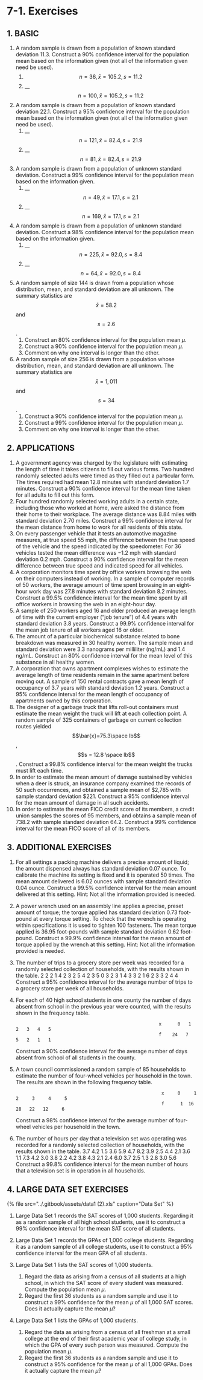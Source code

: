 # 7-1. Exercises

## 1. **BASIC**

1. A random sample is drawn from a population of known standard deviation 11.3. Construct a 90% confidence interval for the population mean based on the information given \(not all of the information given need be used\).
   1. $$n = 36, \bar{x}=105.2, s = 11.2$$ 
   2. \_\_$$n = 100, \bar{x}=105.2, s = 11.2$$ 
2. A random sample is drawn from a population of known standard deviation 22.1. Construct a 95% confidence interval for the population mean based on the information given \(not all of the information given need be used\).
   1. \_\_$$n = 121, \bar{x}=82.4, s = 21.9$$ 
   2. \_\_$$n = 81, \bar{x}=82.4, s = 21.9$$ 
3. A random sample is drawn from a population of unknown standard deviation. Construct a 99% confidence interval for the population mean based on the information given.
   1. \_\_$$n = 49, \bar{x}=17.1, s = 2.1$$ 
   2. \_\_$$n = 169, \bar{x}=17.1, s = 2.1$$ 
4. A random sample is drawn from a population of unknown standard deviation. Construct a 98% confidence interval for the population mean based on the information given.
   1. \_\_$$n = 225, \bar{x}=92.0, s = 8.4$$ 
   2. \_\_$$n = 64, \bar{x}=92.0, s = 8.4$$ 
5. A random sample of size 144 is drawn from a population whose distribution, mean, and standard deviation are all unknown. The summary statistics are $$\bar{x}=58.2$$ and $$s = 2.6$$ .
   1. Construct an 80% confidence interval for the population mean _μ_.
   2. Construct a 90% confidence interval for the population mean _μ_.
   3. Comment on why one interval is longer than the other.
6. A random sample of size 256 is drawn from a population whose distribution, mean, and standard deviation are all unknown. The summary statistics are $$\bar{x}=1,011$$ and $$s = 34$$ .
   1. Construct a 90% confidence interval for the population mean _μ_.
   2. Construct a 99% confidence interval for the population mean _μ_.
   3. Comment on why one interval is longer than the other.

## **2. APPLICATIONS**

1. A government agency was charged by the legislature with estimating the length of time it takes citizens to fill out various forms. Two hundred randomly selected adults were timed as they filled out a particular form. The times required had mean 12.8 minutes with standard deviation 1.7 minutes. Construct a 90% confidence interval for the mean time taken for all adults to fill out this form.
2. Four hundred randomly selected working adults in a certain state, including those who worked at home, were asked the distance from their home to their workplace. The average distance was 8.84 miles with standard deviation 2.70 miles. Construct a 99% confidence interval for the mean distance from home to work for all residents of this state.
3. On every passenger vehicle that it tests an automotive magazine measures, at true speed 55 mph, the difference between the true speed of the vehicle and the speed indicated by the speedometer. For 36 vehicles tested the mean difference was −1.2 mph with standard deviation 0.2 mph. Construct a 90% confidence interval for the mean difference between true speed and indicated speed for all vehicles.
4. A corporation monitors time spent by office workers browsing the web on their computers instead of working. In a sample of computer records of 50 workers, the average amount of time spent browsing in an eight-hour work day was 27.8 minutes with standard deviation 8.2 minutes. Construct a 99.5% confidence interval for the mean time spent by all office workers in browsing the web in an eight-hour day.
5. A sample of 250 workers aged 16 and older produced an average length of time with the current employer \(“job tenure”\) of 4.4 years with standard deviation 3.8 years. Construct a 99.9% confidence interval for the mean job tenure of all workers aged 16 or older.
6. The amount of a particular biochemical substance related to bone breakdown was measured in 30 healthy women. The sample mean and standard deviation were 3.3 nanograms per milliliter \(ng/mL\) and 1.4 ng/mL. Construct an 80% confidence interval for the mean level of this substance in all healthy women.
7. A corporation that owns apartment complexes wishes to estimate the average length of time residents remain in the same apartment before moving out. A sample of 150 rental contracts gave a mean length of occupancy of 3.7 years with standard deviation 1.2 years. Construct a 95% confidence interval for the mean length of occupancy of apartments owned by this corporation.
8. The designer of a garbage truck that lifts roll-out containers must estimate the mean weight the truck will lift at each collection point. A random sample of 325 containers of garbage on current collection routes yielded $$\bar{x}=75.3\space lb$$ , $$s = 12.8 \space lb$$ . Construct a 99.8% confidence interval for the mean weight the trucks must lift each time.
9. In order to estimate the mean amount of damage sustained by vehicles when a deer is struck, an insurance company examined the records of 50 such occurrences, and obtained a sample mean of $2,785 with sample standard deviation $221. Construct a 95% confidence interval for the mean amount of damage in all such accidents.
10. In order to estimate the mean FICO credit score of its members, a credit union samples the scores of 95 members, and obtains a sample mean of 738.2 with sample standard deviation 64.2. Construct a 99% confidence interval for the mean FICO score of all of its members.

## **3. ADDITIONAL EXERCISES**

1. For all settings a packing machine delivers a precise amount of liquid; the amount dispensed always has standard deviation 0.07 ounce. To calibrate the machine its setting is fixed and it is operated 50 times. The mean amount delivered is 6.02 ounces with sample standard deviation 0.04 ounce. Construct a 99.5% confidence interval for the mean amount delivered at this setting. Hint: Not all the information provided is needed.
2. A power wrench used on an assembly line applies a precise, preset amount of torque; the torque applied has standard deviation 0.73 foot-pound at every torque setting. To check that the wrench is operating within specifications it is used to tighten 100 fasteners. The mean torque applied is 36.95 foot-pounds with sample standard deviation 0.62 foot-pound. Construct a 99.9% confidence interval for the mean amount of torque applied by the wrench at this setting. Hint: Not all the information provided is needed.
3. The number of trips to a grocery store per week was recorded for a randomly selected collection of households, with the results shown in the table.                                                          2  2  2  1  4  2  3  2  5  4                                                        2  3  5  0  3  2  3  1  4  3                                                        3  2  1  6  2  3  3  2  4  4  Construct a 95% confidence interval for the average number of trips to a grocery store per week of all households.
4. For each of 40 high school students in one county the number of days absent from school in the previous year were counted, with the results shown in the frequency table.  
  
                                                            x      0   1   2   3   4   5  
                                                            f    24   7   5   2   1   1

  
   Construct a 90% confidence interval for the average number of days absent from school of all students in the county.

5. A town council commissioned a random sample of 85 households to estimate the number of four-wheel vehicles per household in the town. The results are shown in the following frequency table.  
  
                                                             x     0     1     2     3     4     5  
                                                             f      1  16   28   22   12     6

  
   Construct a 98% confidence interval for the average number of four-wheel vehicles per household in the town.

6. The number of hours per day that a television set was operating was recorded for a randomly selected collection of households, with the results shown in the table.                                                              3.7  4.2  1.5  3.6  5.9                                                             4.7  8.2  3.9  2.5  4.4                                                               2.1  3.6  1.1  7.3  4.2                                                               3.0  3.8  2.2  4.2  3.8                                                               4.3  2.1  2.4  6.0  3.7                                                               2.5  1.3  2.8  3.0  5.6  Construct a 99.8% confidence interval for the mean number of hours that a television set is in operation in all households.

## **4. LARGE DATA SET EXERCISES**

{% file src="../.gitbook/assets/data1 \(2\).xls" caption="Data Set" %}

1. Large Data Set 1 records the SAT scores of 1,000 students. Regarding it as a random sample of all high school students, use it to construct a 99% confidence interval for the mean SAT score of all students.

2. Large Data Set 1 records the GPAs of 1,000 college students. Regarding it as a random sample of all college students, use it to construct a 95% confidence interval for the mean GPA of all students.

3. Large Data Set 1 lists the SAT scores of 1,000 students.

   1. Regard the data as arising from a census of all students at a high school, in which the SAT score of every student was measured. Compute the population mean _μ_.
   2. Regard the first 36 students as a random sample and use it to construct a 99% confidence for the mean _μ_ of all 1,000 SAT scores. Does it actually capture the mean _μ_?

4. Large Data Set 1 lists the GPAs of 1,000 students.
   1. Regard the data as arising from a census of all freshman at a small college at the end of their first academic year of college study, in which the GPA of every such person was measured. Compute the population mean _μ_.
   2. Regard the first 36 students as a random sample and use it to construct a 95% confidence for the mean _μ_ of all 1,000 GPAs. Does it actually capture the mean _μ_?

